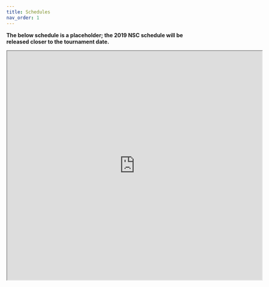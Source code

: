 ```yaml
---
title: Schedules
nav_order: 1
---
```


**The below schedule is a placeholder; the 2019 NSC schedule will be released closer to the tournament date.**

<iframe src="https://drive.google.com/file/d/1UcHa6nSFMo1cetArQw5z4rz5RfVsWyOm/preview" width="667" height="600"></iframe>

